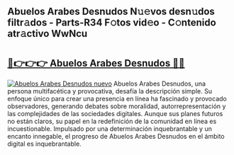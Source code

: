 ## Abuelos Arabes Desnudos N𝚞𝚎vos desn𝚞dos filtr𝚊dos - Parts-R34 F𝚘tos vid𝚎o - C𝚘ntenido atr𝚊ctivo WwNcu

# <h2><a href="http://mbbk2d.tromn.icu/?c=Abuelos+Arabes+Desnudos">🔗👉👉👉 Abuelos Arabes Desnudos 🔗🔗</a></h2>

[![Abuelos Arabes Desnudos nuevo](https://i.imgur.com/pEAQMta.gif)](http://mbbk2d.tromn.icu/?c=Abuelos+Arabes+Desnudos)
Abuelos Arabes Desnudos, una persona multifacética y provocativa, desafía la descripción simple. Su enfoque único para crear una presencia en línea ha fascinado y provocado observadores, generando debates sobre moralidad, autorrepresentación y las complejidades de las sociedades digitales. Aunque sus planes futuros no están claros, su papel en la redefinición de la comunidad en línea es incuestionable. Impulsado por una determinación inquebrantable y un encanto innegable, el progreso de Abuelos Arabes Desnudos en el ámbito digital es inquebrantable.
